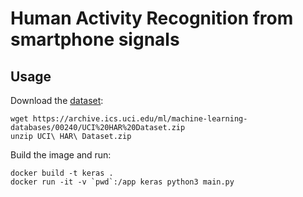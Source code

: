 # Human Activity Recognition from smartphone signals

## Usage

Download the [dataset](https://archive.ics.uci.edu/ml/datasets/human+activity+recognition+using+smartphones):

```
wget https://archive.ics.uci.edu/ml/machine-learning-databases/00240/UCI%20HAR%20Dataset.zip
unzip UCI\ HAR\ Dataset.zip
```

Build the image and run:

```
docker build -t keras .
docker run -it -v `pwd`:/app keras python3 main.py
```
